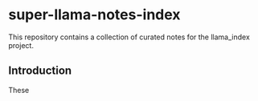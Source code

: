 # super-llama-notes-index
This repository contains a collection of curated notes for the llama_index project.

## Introduction
These